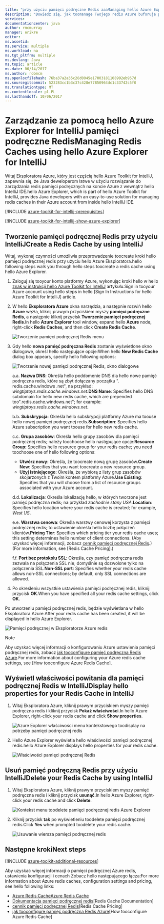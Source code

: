 ```yaml
---
title: "przy użyciu pamięci podręczne Redis aaaManaging hello Azure Explorer for IntelliJ | Dokumentacja firmy Microsoft"
description: "Dowiedz się, jak toomanage Twojego redis Azure buforuje przy użyciu hello Azure Explorer for IntelliJ."
services: 
documentationcenter: java
author: rmcmurray
manager: erikre
editor: 
ms.assetid: 
ms.service: multiple
ms.workload: na
ms.tgt_pltfrm: multiple
ms.devlang: Java
ms.topic: article
ms.date: 06/14/2017
ms.author: robmcm
ms.openlocfilehash: 76ba37a2a35c26d0045e17003181108992eb957d
ms.sourcegitcommit: 523283cc1b3c37c428e77850964dc1c33742c5f0
ms.translationtype: MT
ms.contentlocale: pl-PL
ms.lasthandoff: 10/06/2017
---
```

# <a name="managing-redis-caches-using-hello-azure-explorer-for-intellij"></a><span data-ttu-id="d67b1-103">Zarządzanie za pomocą hello Azure Explorer for IntelliJ pamięci podręczne Redis</span><span class="sxs-lookup"><span data-stu-id="d67b1-103">Managing Redis Caches using hello Azure Explorer for IntelliJ</span></span>

<span data-ttu-id="d67b1-104">Witaj Eksploratora Azure, który jest częścią hello Azure Toolkit for IntelliJ, zapewnia się, że Java deweloperom łatwe w użyciu rozwiązanie do zarządzania redis pamięci podręcznych na koncie Azure z wewnątrz hello IntelliJ IDE.</span><span class="sxs-lookup"><span data-stu-id="d67b1-104">hello Azure Explorer, which is part of hello Azure Toolkit for IntelliJ, provides Java developers with an easy-to-use solution for managing redis caches in their Azure account from inside hello IntelliJ IDE.</span></span>

[!INCLUDE [azure-toolkit-for-intellij-prerequisites](../includes/azure-toolkit-for-intellij-prerequisites.md)]

[!INCLUDE [azure-toolkit-for-intellij-show-azure-explorer](../includes/azure-toolkit-for-intellij-show-azure-explorer.md)]

## <a name="create-a-redis-cache-by-using-intellij"></a><span data-ttu-id="d67b1-105">Tworzenie pamięci podręcznej Redis przy użyciu IntelliJ</span><span class="sxs-lookup"><span data-stu-id="d67b1-105">Create a Redis Cache by using IntelliJ</span></span>

<span data-ttu-id="d67b1-106">Witaj, wykonaj czynności umożliwia przeprowadzenie toocreate kroki hello pamięci podręcznej redis przy użyciu hello Azure Eksploratora.</span><span class="sxs-lookup"><span data-stu-id="d67b1-106">hello following steps walk you through hello steps toocreate a redis cache using hello Azure Explorer.</span></span>

1. <span data-ttu-id="d67b1-107">Zaloguj się tooyour konto platformy Azure, wykonując kroki hello w hello [znak w instrukcji hello Azure Toolkit for IntelliJ] artykułu.</span><span class="sxs-lookup"><span data-stu-id="d67b1-107">Sign in tooyour Azure account using hello steps in hello [Sign In Instructions for hello Azure Toolkit for IntelliJ] article.</span></span>

1. <span data-ttu-id="d67b1-108">W hello **Eksploratora Azure** okna narzędzia, a następnie rozwiń hello **Azure** węzła, kliknij prawym przyciskiem myszy **pamięci podręczne Redis**, a następnie kliknij przycisk **Tworzenie pamięci podręcznej Redis**.</span><span class="sxs-lookup"><span data-stu-id="d67b1-108">In hello **Azure Explorer** tool window, expand hello **Azure** node, right-click **Redis Caches**, and then click **Create Redis Cache**.</span></span>

   ![Tworzenie pamięci podręcznej Redis menu][CR01]

1. <span data-ttu-id="d67b1-110">Gdy hello **nowa pamięć podręczna Redis** zostanie wyświetlone okno dialogowe, określ hello następujące opcje:</span><span class="sxs-lookup"><span data-stu-id="d67b1-110">When hello **New Redis Cache** dialog box appears, specify hello following options:</span></span>

   ![Tworzenie nowej pamięci podręcznej Redis, okno dialogowe][CR02]

   <span data-ttu-id="d67b1-112">a.</span><span class="sxs-lookup"><span data-stu-id="d67b1-112">a.</span></span> <span data-ttu-id="d67b1-113">**Nazwa DNS**: Określa hello poddomenie DNS dla hello nowe pamięć podręczna redis, które są zbyt dołączany początku ". redis.cache.windows .net", na przykład: *wingtiptoys.redis.cache.windows.net*.</span><span class="sxs-lookup"><span data-stu-id="d67b1-113">**DNS Name**: Specifies hello DNS subdomain for hello new redis cache, which are prepended too".redis.cache.windows.net"; for example: *wingtiptoys.redis.cache.windows.net*.</span></span>

   <span data-ttu-id="d67b1-114">b.</span><span class="sxs-lookup"><span data-stu-id="d67b1-114">b.</span></span> <span data-ttu-id="d67b1-115">**Subskrypcja**: Określa hello subskrypcji platformy Azure ma toouse hello nowej pamięci podręcznej redis.</span><span class="sxs-lookup"><span data-stu-id="d67b1-115">**Subscription**: Specifies hello Azure subscription you want toouse for hello new redis cache.</span></span>

   <span data-ttu-id="d67b1-116">c.</span><span class="sxs-lookup"><span data-stu-id="d67b1-116">c.</span></span> <span data-ttu-id="d67b1-117">**Grupa zasobów**: Określa hello grupy zasobów dla pamięci podręcznej redis; należy toochoose hello następujące opcje:</span><span class="sxs-lookup"><span data-stu-id="d67b1-117">**Resource Group**: Specifies hello resource group for your redis cache; you need toochoose one of hello following options:</span></span>
      * <span data-ttu-id="d67b1-118">**Utwórz nowy**: Określa, że toocreate nową grupę zasobów.</span><span class="sxs-lookup"><span data-stu-id="d67b1-118">**Create New**: Specifies that you want toocreate a new resource group.</span></span>
      * <span data-ttu-id="d67b1-119">**Użyj istniejącego**: Określa, że wybiorą z listy grup zasobów skojarzonych z Twoim kontem platformy Azure.</span><span class="sxs-lookup"><span data-stu-id="d67b1-119">**Use Existing**: Specifies that you will choose from a list of resource groups associated with your Azure account.</span></span>

   <span data-ttu-id="d67b1-120">d.</span><span class="sxs-lookup"><span data-stu-id="d67b1-120">d.</span></span> <span data-ttu-id="d67b1-121">**Lokalizacja**: Określa lokalizację hello, w których tworzone jest pamięć podręczna redis; na przykład *zachodnie stany USA*.</span><span class="sxs-lookup"><span data-stu-id="d67b1-121">**Location**: Specifies hello location where your redis cache is created; for example, *West US*.</span></span>

   <span data-ttu-id="d67b1-122">e.</span><span class="sxs-lookup"><span data-stu-id="d67b1-122">e.</span></span> <span data-ttu-id="d67b1-123">**Warstwa cenowa**: Określa warstwy cenowej korzysta z pamięci podręcznej redis; to ustawienie określa hello liczbę połączeń klientów.</span><span class="sxs-lookup"><span data-stu-id="d67b1-123">**Pricing Tier**: Specifies which pricing tier your redis cache uses; this setting determines hello number of client connections.</span></span> <span data-ttu-id="d67b1-124">(Aby uzyskać więcej informacji, zobacz [cennik pamięci podręcznej Redis].)</span><span class="sxs-lookup"><span data-stu-id="d67b1-124">(For more information, see [Redis Cache Pricing].)</span></span>

   <span data-ttu-id="d67b1-125">f.</span><span class="sxs-lookup"><span data-stu-id="d67b1-125">f.</span></span> <span data-ttu-id="d67b1-126">**Port bez protokołu SSL**: Określa, czy pamięć podręczna redis zezwala na połączenia SSL nie; domyślnie są dozwolone tylko na połączenia SSL.</span><span class="sxs-lookup"><span data-stu-id="d67b1-126">**Non-SSL port**: Specifies whether your redis cache allows non-SSL connections; by default, only SSL connections are allowed.</span></span>

1. <span data-ttu-id="d67b1-127">Po określeniu wszystkie ustawienia pamięci podręcznej redis, kliknij przycisk **OK**.</span><span class="sxs-lookup"><span data-stu-id="d67b1-127">When you have specified all your redis cache settings, click **OK**.</span></span>

<span data-ttu-id="d67b1-128">Po utworzeniu pamięci podręcznej redis, będzie wyświetlana w hello Eksploratora Azure.</span><span class="sxs-lookup"><span data-stu-id="d67b1-128">After your redis cache has been created, it will be displayed in hello Azure Explorer.</span></span>

   ![Pamięci podręcznej w Eksploratorze Azure redis][CR03]

> [!NOTE]
>
> <span data-ttu-id="d67b1-130">Aby uzyskać więcej informacji o konfigurowaniu Azure ustawienia pamięci podręcznej redis, zobacz [jak tooconfigure pamięć podręczna Redis Azure].</span><span class="sxs-lookup"><span data-stu-id="d67b1-130">For more information about configuring your Azure redis cache settings, see [How tooconfigure Azure Redis Cache].</span></span>
>

## <a name="display-hello-properties-for-your-redis-cache-in-intellij"></a><span data-ttu-id="d67b1-131">Wyświetl właściwości powitania dla pamięci podręcznej Redis w IntelliJ</span><span class="sxs-lookup"><span data-stu-id="d67b1-131">Display hello properties for your Redis Cache in IntelliJ</span></span>

1. <span data-ttu-id="d67b1-132">Witaj Eksploratora Azure, kliknij prawym przyciskiem myszy pamięć podręczna redis i kliknij przycisk **Pokaż właściwości**.</span><span class="sxs-lookup"><span data-stu-id="d67b1-132">In hello Azure Explorer, right-click your redis cache and click **Show properties**.</span></span>

   ![Azure Explorer właściwości menu kontekstowego toodisplay na potrzeby pamięci podręcznej redis][SP01]

1. <span data-ttu-id="d67b1-134">Hello Azure Explorer wyświetla hello właściwości pamięci podręcznej redis.</span><span class="sxs-lookup"><span data-stu-id="d67b1-134">hello Azure Explorer displays hello properties for your redis cache.</span></span>

   ![Właściwości pamięci podręcznej Redis][SP02]

## <a name="delete-your-redis-cache-by-using-intellij"></a><span data-ttu-id="d67b1-136">Usuń pamięć podręczną Redis przy użyciu IntelliJ</span><span class="sxs-lookup"><span data-stu-id="d67b1-136">Delete your Redis Cache by using IntelliJ</span></span>

1. <span data-ttu-id="d67b1-137">Witaj Eksploratora Azure, kliknij prawym przyciskiem myszy pamięć podręczna redis i kliknij przycisk **usunąć**.</span><span class="sxs-lookup"><span data-stu-id="d67b1-137">In hello Azure Explorer, right-click your redis cache and click **Delete**.</span></span>

   ![Kontekst menu toodelete pamięci podręcznej redis Azure Explorer][DE01]

1. <span data-ttu-id="d67b1-139">Kliknij przycisk **tak** po wyświetleniu toodelete pamięci podręcznej redis.</span><span class="sxs-lookup"><span data-stu-id="d67b1-139">Click **Yes** when prompted toodelete your redis cache.</span></span>

   ![Usuwanie wiersza pamięci podręcznej redis][DE02]

## <a name="next-steps"></a><span data-ttu-id="d67b1-141">Następne kroki</span><span class="sxs-lookup"><span data-stu-id="d67b1-141">Next steps</span></span>

[!INCLUDE [azure-toolkit-additional-resources](../includes/azure-toolkit-additional-resources.md)]

<span data-ttu-id="d67b1-142">Aby uzyskać więcej informacji o pamięci podręcznej Azure redis, ustawienia konfiguracji i cenach Zobacz hello następującego łącza:</span><span class="sxs-lookup"><span data-stu-id="d67b1-142">For more information about Azure redis caches, configuration settings and pricing, see hello following links:</span></span>

* <span data-ttu-id="d67b1-143">[Azure Redis Cache]</span><span class="sxs-lookup"><span data-stu-id="d67b1-143">[Azure Redis Cache]</span></span>
* <span data-ttu-id="d67b1-144">[Dokumentacja pamięci podręcznej redis]</span><span class="sxs-lookup"><span data-stu-id="d67b1-144">[Redis Cache Documentation]</span></span>
* <span data-ttu-id="d67b1-145">[cennik pamięci podręcznej Redis]</span><span class="sxs-lookup"><span data-stu-id="d67b1-145">[Redis Cache Pricing]</span></span>
* <span data-ttu-id="d67b1-146">[jak tooconfigure pamięć podręczna Redis Azure]</span><span class="sxs-lookup"><span data-stu-id="d67b1-146">[How tooconfigure Azure Redis Cache]</span></span>

<!-- URL List -->

[cennik pamięci podręcznej Redis]: https://azure.microsoft.com/pricing/details/cache/
[Azure Redis Cache]: https://azure.microsoft.com/services/cache/
[Dokumentacja pamięci podręcznej redis]: ./redis-cache/index.md
[jak tooconfigure pamięć podręczna Redis Azure]: ./redis-cache/cache-configure.md
[znak w instrukcji hello Azure Toolkit for IntelliJ]: ./azure-toolkit-for-intellij-sign-in-instructions.md

<!-- IMG List -->

[CR01]: ./media/azure-toolkit-for-intellij-managing-redis-caches-using-azure-explorer/CR01.png
[CR02]: ./media/azure-toolkit-for-intellij-managing-redis-caches-using-azure-explorer/CR02.png
[CR03]: ./media/azure-toolkit-for-intellij-managing-redis-caches-using-azure-explorer/CR03.png

[SP01]: ./media/azure-toolkit-for-intellij-managing-redis-caches-using-azure-explorer/SP01.png
[SP02]: ./media/azure-toolkit-for-intellij-managing-redis-caches-using-azure-explorer/SP02.png

[DE01]: ./media/azure-toolkit-for-intellij-managing-redis-caches-using-azure-explorer/DE01.png
[DE02]: ./media/azure-toolkit-for-intellij-managing-redis-caches-using-azure-explorer/DE02.png
